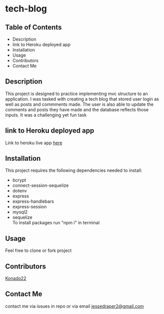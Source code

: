 # tech-blog
## Table of Contents
- Description
- link to Heroku deployed app
- Installation
- Usage
- Contributors
- Contact Me

## Description
This project is designed to practice implementing mvc structure to an application. I was tasked with creating a tech blog that stored user login as well as posts and commments made. The user is also able to update the comments and posts they have made and the database reflects those inputs. It was a challenging yet fun task 

## link to Heroku deployed app
Link to heroku live app <a href="https://git.heroku.com/thawing-mesa-23498.git">here</a>

## Installation
This project requires the following dependencies needed to install:
- bcrypt 
- connect-session-sequelize
- dotenv 
- express 
- express-handlebars
- express-session
- mysql2
- sequelize<br>
To install packages run "npm i" in terminal

## Usage
Feel free to clone or fork project

## Contributors
<a href= "https://github.com/Konado22?tab=repositories">Konado22</a>

## Contact Me
contact me via issues in repo or via email jessedraper2@gmail.com




